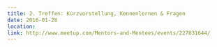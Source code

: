 ```yaml
---
title: 2. Treffen: Kurzvorstellung, Kennenlernen & Fragen
date: 2016-01-28
location: 
link: http://www.meetup.com/Mentors-and-Mentees/events/227831644/
---
```

